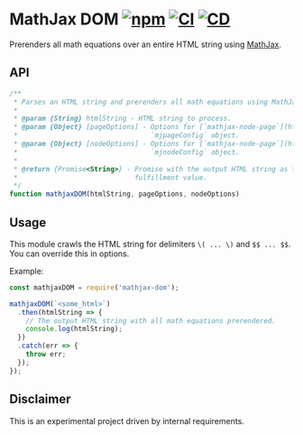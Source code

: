# MathJax DOM [![npm](https://img.shields.io/npm/v/mathjax-dom.svg)](https://www.npmjs.com/package/mathjax-dom) [![CI](https://github.com/andrewscwei/mathjax-dom/workflows/CI/badge.svg)](https://github.com/andrewscwei/mathjax-dom/actions?query=workflow%3ACI) [![CD](https://github.com/andrewscwei/mathjax-dom/workflows/CD/badge.svg)](https://github.com/andrewscwei/mathjax-dom/actions?query=workflow%3ACD)

Prerenders all math equations over an entire HTML string using [MathJax](https://www.mathjax.org/).

## API

```js
/**
 * Parses an HTML string and prerenders all math equations using MathJax.
 *
 * @param {String} htmlString - HTML string to process.
 * @param {Object} [pageOptions] - Options for [`mathjax-node-page`](https://github.com/pkra/mathjax-node-page)'s
 *                                 `mjpageConfig` object.
 * @param {Object} [nodeOptions] - Options for [`mathjax-node-page`](https://github.com/pkra/mathjax-node-page)'s
 *                                 `mjnodeConfig` object.
 *
 * @return {Promise<String>} - Promise with the output HTML string as the
 *                             fulfillment value.
 */
function mathjaxDOM(htmlString, pageOptions, nodeOptions)
```

## Usage

This module crawls the HTML string for delimiters `\( ... \)` and `$$ ... $$`. You can override this in options.

Example:

```js
const mathjaxDOM = require('mathjax-dom');

mathjaxDOM(`<some_html>`)
  .then(htmlString => {
    // The output HTML string with all math equations prerendered.
    console.log(htmlString);
  })
  .catch(err => {
    throw err;
  });
});
```

## Disclaimer

This is an experimental project driven by internal requirements.
